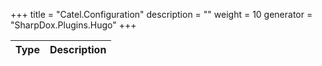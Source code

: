 

+++
title = "Catel.Configuration" 
description = ""
weight = 10
generator = "SharpDox.Plugins.Hugo"
+++

Type|Description
---|---

